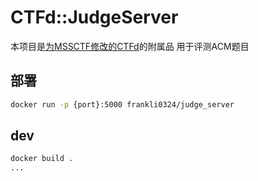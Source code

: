 # CTFd::JudgeServer

本项目是[为MSSCTF修改的CTFd](https://github.com/frankli0324/CTFd)的附属品
用于评测ACM题目

## 部署

```bash
docker run -p {port}:5000 frankli0324/judge_server
```

## dev

```bash
docker build .
...
```